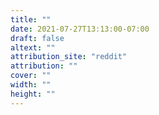 ```yaml
---
title: ""
date: 2021-07-27T13:13:00-07:00
draft: false
altext: ""
attribution_site: "reddit"
attribution: ""
cover: ""
width: ""
height: ""
---
```


